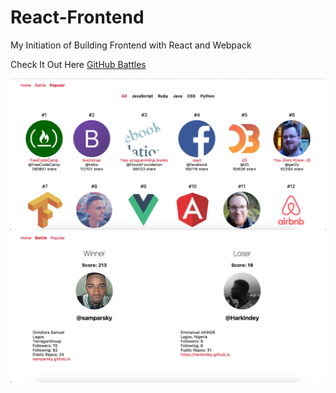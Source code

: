 # React-Frontend
My Initiation of Building Frontend with React and Webpack

Check It Out Here [GitHub Battles](https://github-battle-ea613.firebaseapp.com)

![](./app-img/popular.png)
![](./app-img/battle.png)
